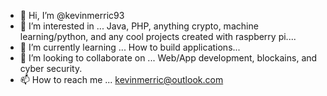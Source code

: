 - 👋 Hi, I’m @kevinmerric93
- 👀 I’m interested in ... Java, PHP, anything crypto, machine learning/python, and any cool projects created with raspberry pi....
- 🌱 I’m currently learning ... How to build applications...
- 💞️ I’m looking to collaborate on ... Web/App development, blockains, and cyber security.
- 📫 How to reach me ... kevinmerric@outlook.com

<!---
kevinmerric93/kevinmerric93 is a ✨ special ✨ repository because its `README.md` (this file) appears on your GitHub profile.
You can click the Preview link to take a look at your changes.
--->
